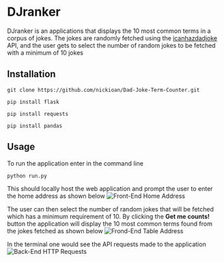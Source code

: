 # DJranker

DJranker is an applications that displays the 10 most common terms in a corpus of jokes. The jokes are randomly fetched using the [icanhazdadjoke](https://icanhazdadjoke.com/api) API, and the user gets to select the number of random jokes to be fetched with a minimum of 10 jokes

## Installation

```git clone https://github.com/nickioan/Dad-Joke-Term-Counter.git```

```pip install flask```

```pip install requests```

```pip install pandas```





## Usage

To run the application enter in the command line

```python run.py```

This should locally host the web application and prompt the user to enter the home address as shown below
![Front-End Home Address](Images/fend1.PNG)



The user can then select the number of random jokes that will be fetched which has a minimum requirement of 10. By clicking the **Get me counts!** button the application will display the 10 most common terms found from the jokes fetched as shown below
![Frond-End Table Address](Images/fend2.PNG)



In the terminal one would see the API requests made to the application
![Back-End HTTP Requests](Images/bend.PNG)
